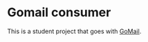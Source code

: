 # Gomail consumer 

This is a student project that goes with <a href="https://github.com/Traineau/gomail">GoMail</a>.
